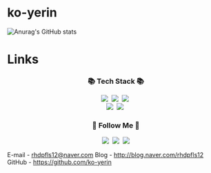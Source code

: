 # ko-yerin

![Anurag's GitHub stats](https://github-readme-stats.vercel.app/api?username=ko-yerin&show_icons=true&theme=radical)


# Links
<h3 align="center">📚 Tech Stack 📚</h3>
<p align="center">
  <img src="https://img.shields.io/badge/Javascript-ffb13b?style=flat-square&logo=javascript&logoColor=white"/></a>&nbsp 
  <img src="https://img.shields.io/badge/Node.js-339933?style=flat-square&logo=Node.js&logoColor=white"/></a>&nbsp
  <img src="https://img.shields.io/badge/Express-000000?style=flat-square&logo=Express&logoColor=white"/></a>&nbsp
  <br>
  <img src="https://img.shields.io/badge/Mysql-E6B91E?style=flat-square&logo=MySql&logoColor=white"/></a>&nbsp 
  <img src="https://img.shields.io/badge/Docker-2496ED?style=flat-square&logo=Docker&logoColor=white"/></a>&nbsp 
</p>

<h3 align="center">🌈 Follow Me 🌈</h3>
<p align="center">
  <a href="https://velog.io/@hyeinisfree"><img src="https://img.shields.io/badge/%20Blog-11B48A?style=flat-square&logo=Vimeo&logoColor=white&link=http://blog.naver.com/rhdpfls12"/></a>&nbsp
  <a href="https://www.instagram.com/dev.dobby/"><img src="https://img.shields.io/badge/Instagram-E4405F?style=flat-square&logo=Instagram&logoColor=white&link=https://www.instagram.com/hye_inisfree/"/></a>&nbsp
  <a href="mailto:kimhyein7110@gmail.com"><img src="https://img.shields.io/badge/mail-d14836?style=flat-square&logo=Gmail&logoColor=white&link=rhdpfls12@naver.com"/></a>
</p>



E-mail - rhdpfls12@naver.com
Blog - http://blog.naver.com/rhdpfls12
GitHub - https://github.com/ko-yerin
